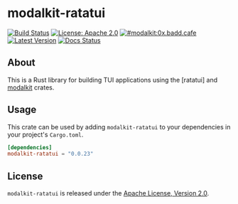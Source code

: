 # modalkit-ratatui

[![Build Status](https://github.com/ulyssa/modalkit/actions/workflows/ci.yml/badge.svg)](https://github.com/ulyssa/modalkit/actions?query=workflow%3ACI+)
[![License: Apache 2.0](https://img.shields.io/crates/l/modalkit-ratatui.svg?logo=apache)](https://crates.io/crates/modalkit-ratatui)
[![#modalkit:0x.badd.cafe](https://img.shields.io/badge/matrix-%23modalkit:0x.badd.cafe-blue)](https://matrix.to/#/#modalkit:0x.badd.cafe)
[![Latest Version](https://img.shields.io/crates/v/modalkit-ratatui.svg?logo=rust)](https://crates.io/crates/modalkit-ratatui)
[![Docs Status](https://docs.rs/modalkit-ratatui/badge.svg)](https://docs.rs/crate/modalkit-ratatui/)

## About

This is a Rust library for building TUI applications using the [ratatui] and
[modalkit] crates.

## Usage

This crate can be used by adding `modalkit-ratatui` to your dependencies in
your project's `Cargo.toml`.

```toml
[dependencies]
modalkit-ratatui = "0.0.23"
```

## License

`modalkit-ratatui` is released under the [Apache License, Version 2.0].

[Apache License, Version 2.0]: https://github.com/ulyssa/modalkit/blob/master/LICENSE
[modalkit]: https://docs.rs/modalkit/latest/modalkit/

